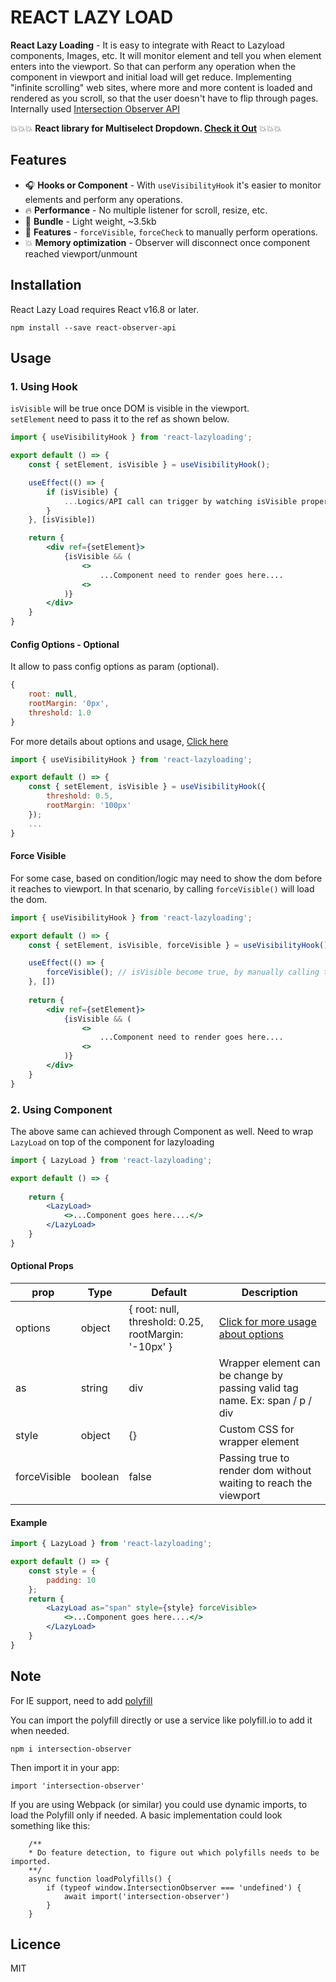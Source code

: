 # REACT LAZY LOAD 

**React Lazy Loading** - It is easy to integrate with React to Lazyload components, Images, etc. It will monitor element and tell you when element enters into the viewport. So that can perform any operation when the component in viewport and initial load will get reduce. Implementing "infinite scrolling" web sites, where more and more content is loaded and rendered as you scroll, so that the user doesn't have to flip through pages.  
Internally used [Intersection Observer API](https://developer.mozilla.org/en-US/docs/Web/API/Intersection_Observer_API)

💥💥💥 **React library for Multiselect Dropdown. [Check it Out](https://github.com/srigar/multiselect-react-dropdown)** 💥💥💥

## Features
* 🎧 **Hooks or Component** - With ```useVisibilityHook``` it's easier to monitor elements and perform any operations.
* 🔥 **Performance** - No multiple listener for scroll, resize, etc.
* 🔦 **Bundle** - Light weight, ~3.5kb
* 🎁 **Features** - ```forceVisible```, ```forceCheck``` to manually perform operations.
* 💥 **Memory optimization** - Observer will disconnect once component reached viewport/unmount


## Installation

React Lazy Load requires React v16.8 or later.
```
npm install --save react-observer-api
```

## Usage
### 1. Using Hook
```isVisible``` will be true once DOM is visible in the viewport.  
```setElement``` need to pass it to the ref as shown below.  
```jsx
import { useVisibilityHook } from 'react-lazyloading';

export default () => {
    const { setElement, isVisible } = useVisibilityHook();

    useEffect(() => {
        if (isVisible) {
            ...Logics/API call can trigger by watching isVisible property
        }
    }, [isVisible])

    return {
        <div ref={setElement}>
            {isVisible && (
                <>
                    ...Component need to render goes here....
                <>
            )}
        </div>
    }
}
```

#### Config Options - Optional

It allow to pass config options as param (optional). 

```js
{
    root: null,
    rootMargin: '0px',
    threshold: 1.0
}
```

For more details about options and usage, [Click here](https://developer.mozilla.org/en-US/docs/Web/API/Intersection_Observer_API#Intersection_observer_concepts_and_usage) 

```jsx
import { useVisibilityHook } from 'react-lazyloading';

export default () => {
    const { setElement, isVisible } = useVisibilityHook({
        threshold: 0.5,
        rootMargin: '100px'
    });
    ...
}
```

#### Force Visible

For some case, based on condition/logic may need to show the dom before it reaches to viewport. In that scenario, by calling ```forceVisible()``` will load the dom.

```jsx
import { useVisibilityHook } from 'react-lazyloading';

export default () => {
    const { setElement, isVisible, forceVisible } = useVisibilityHook();

    useEffect(() => {
        forceVisible(); // isVisible become true, by manually calling this method.
    }, [])
    
    return {
        <div ref={setElement}>
            {isVisible && (
                <>
                    ...Component need to render goes here....
                <>
            )}
        </div>
    }
}
```

### 2. Using Component

The above same can achieved through Component as well. Need to wrap ```LazyLoad``` on top of the component for lazyloading

```jsx
import { LazyLoad } from 'react-lazyloading';

export default () => {
    
    return {
        <LazyLoad>
            <>...Component goes here....</>
        </LazyLoad>
    }
}
```

#### Optional Props
| prop        | Type | Default  | Description |
| ------------- |-----| -----| ----------- |
| options      | object | { root: null, threshold: 0.25, rootMargin: '-10px' } | [Click for more usage about options](https://developer.mozilla.org/en-US/docs/Web/API/Intersection_Observer_API#Intersection_observer_concepts_and_usage)|
| as     | string      |   div | Wrapper element can be change by passing valid tag name. Ex: span / p / div |
| style | object     |    {} | Custom CSS for wrapper element|
| forceVisible | boolean     |    false | Passing true to render dom without waiting to reach the viewport|

#### Example

```jsx
import { LazyLoad } from 'react-lazyloading';

export default () => {
    const style = {
        padding: 10
    };
    return {
        <LazyLoad as="span" style={style} forceVisible>
            <>...Component goes here....</>
        </LazyLoad>
    }
}
```

## Note
For IE support, need to add [polyfill](https://github.com/w3c/IntersectionObserver/tree/master/polyfill)

You can import the polyfill directly or use a service like polyfill.io to add it when needed.
```
npm i intersection-observer
```
Then import it in your app:
```
import 'intersection-observer'
```

If you are using Webpack (or similar) you could use dynamic imports, to load the Polyfill only if needed. A basic implementation could look something like this:

```
    /**
    * Do feature detection, to figure out which polyfills needs to be imported.
    **/
    async function loadPolyfills() {
        if (typeof window.IntersectionObserver === 'undefined') {
            await import('intersection-observer')
        }
    }

```

## Licence
MIT
